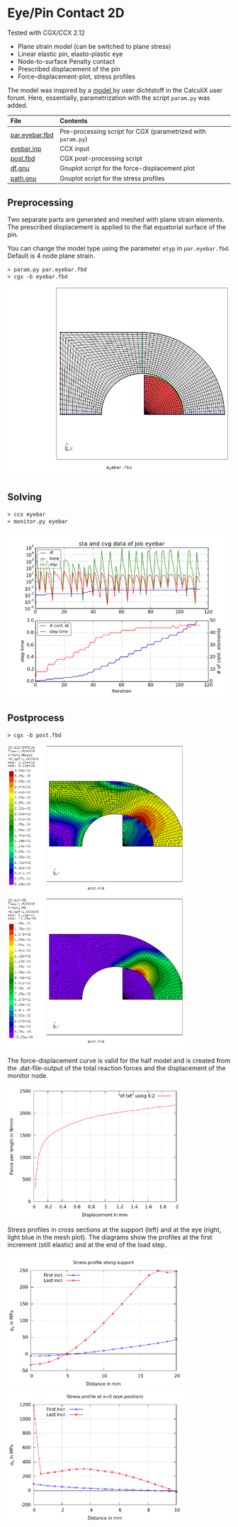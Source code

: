 # Eye/Pin Contact 2D
Tested with CGX/CCX 2.12

+ Plane strain model (can be switched to plane stress)
+ Linear elastic pin, elasto-plastic eye
+ Node-to-surface Penalty contact
+ Prescribed displacement of the pin
+ Force-displacement-plot, stress profiles

The model was inspired by a  [model ](https://groups.yahoo.com/neo/groups/calculix/files/examples/eyebar%20with%20contact%20and%20nonlinear%20material/) by user dichtstoff in the CalculiX user forum. Here, essentially, parametrization with the script `param.py` was added.


| File                   | Contents                                      |
| :-------------         | :-------------                                |
| [par.eyebar.fbd](par.eyebar.fbd)     | Pre-processing script for CGX  (parametrized with `param.py`)                |
| [eyebar.inp](eyebar.inp) | CCX input |
| [post.fbd](post.fbd)   | CGX post-processing script                    |
| [df.gnu](df.gnu)   | Gnuplot script for the force-displacement plot    |
| [path.gnu](path.gnu)   | Gnuplot script for the stress profiles        |


## Preprocessing
Two separate parts are generated and meshed with plane strain elements.
The prescribed displacement is applied to the flat equatorial surface of the pin.

You can change the model type using the parameter `etyp` in `par.eyebar.fbd`.
Default is 4 node plane strain.
```
> param.py par.eyebar.fbd
> cgx -b eyebar.fbd
```
<img src="mesh.png">

## Solving
```
> ccx eyebar
> monitor.py eyebar
```
<img src="eyebar.png" title="Convergence plot">

## Postprocess

```
> cgx -b post.fbd
```
<img src="SE.png" width="400" title="Equivalent stress">
<img src="PE.png" width="400" title="Equivalent plastic strain">

The force-displacement curve is valid for the half model and is created from the .dat-file-output
of the total reaction forces and the displacement of the monitor node.

<img src="df.png" width="400" title="Force-displacement curve">

Stress profiles in cross sections at the support (left) and at the eye (right, light blue in the mesh plot). The diagrams show the profiles at the first increment (still elastic) and at the end of the load step.

<img src="SXX-fix.png" width="400" title="Stress profile at the support">
<img src="SXX-path.png" width="400" title="Stress profile at x=0">
